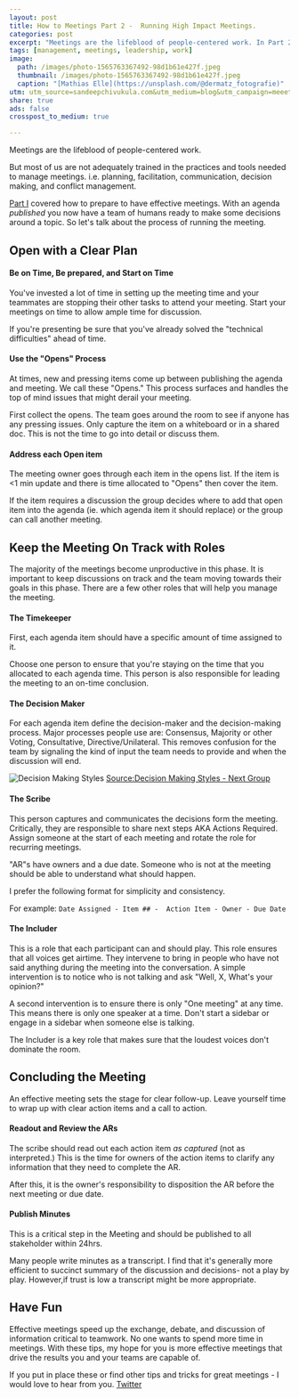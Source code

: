 ```yaml
---
layout: post
title: How to Meetings Part 2 -  Running High Impact Meetings.
categories: post
excerpt: "Meetings are the lifeblood of people-centered work. In Part 2 we cover how to start, run and conclude meetings with high impact."
tags: [management, meetings, leadership, work]
image:
  path: /images/photo-1565763367492-98d1b61e427f.jpeg
  thumbnail: /images/photo-1565763367492-98d1b61e427f.jpeg
  caption: "[Mathias Elle](https://unsplash.com/@dermatz_fotografie)"
utm: utm_source=sandeepchivukula.com&utm_medium=blog&utm_campaign=meeetings-2
share: true
ads: false
crosspost_to_medium: true

---
```


Meetings are the lifeblood of people-centered work.

But most of us are not adequately trained in the practices and tools needed to manage meetings. i.e. planning, facilitation, communication, decision making, and conflict management.

[Part I](https://blog.sandeepchivukula.com/post/2020/02/05/How-To-Have-Effective-Meeetings-Part-1/) covered how to prepare to have effective meetings.
With an agenda _published_  you now have a team of humans ready to make some decisions around a topic. So let's talk about the process of running the meeting.

## Open with a Clear Plan

#### Be on Time, Be prepared, and Start on Time

You've invested a lot of time in setting up the meeting time and your teammates are stopping their other tasks to attend your meeting.
Start your meetings on time to allow ample time for discussion.

If you're presenting be sure that you've already solved the "technical difficulties" ahead of time.

#### Use the "Opens" Process

At times, new and pressing items come up between publishing the agenda and meeting. We call these "Opens."
This process surfaces and handles the top of mind issues that might derail your meeting.

First collect the opens.
The team goes around the room to see if anyone has any pressing issues.
Only capture the item on a whiteboard or in a shared doc.
This is not the time to go into detail or discuss them.

#### Address each Open item

The meeting owner goes through each item in the opens list.
If the item is <1 min update and there is time allocated to "Opens" then cover the item.

If the item requires a discussion the group decides where to add that open item into the agenda (ie. which agenda item it should replace) or the group can call another meeting.

## Keep the Meeting On Track with Roles

The majority of the meetings become unproductive in this phase. It is important to keep discussions on track and the team moving towards their goals in this phase. There are a few other roles that will help you manage the meeting.

#### The Timekeeper

First, each agenda item should have a specific amount of time assigned to it.

Choose one person to ensure that you're staying on the time that you allocated to each agenda time. This person is also responsible for leading the meeting to an on-time conclusion.


#### The Decision Maker

For each agenda item define the decision-maker and the decision-making process. Major processes people use are: Consensus, Majority or other Voting, Consultative, Directive/Unilateral. This removes confusion for the team by signaling the kind of input the team needs to provide and when the discussion will end.

![Decision Making Styles](https://www.nexightgroup.com/wp-content/uploads/2016/02/Decision-Making-Styles-Graphic.png)
[Source:Decision Making Styles - Next Group](https://www.nexightgroup.com/simple-tool-for-effective-decision-making/)

#### The Scribe

This person captures and communicates the decisions form the meeting. Critically, they are responsible to share next steps AKA Actions Required. Assign someone at the start of each meeting and rotate the role for recurring meetings.

"AR"s  have owners and a due date. Someone who is not at the meeting should be able to understand what should happen.

I prefer the following format for simplicity and consistency.

For example:
    ``` Date Assigned - Item ## -  Action Item - Owner - Due Date ```


#### The Includer

This is a role that each participant can and should play.
This role ensures that all voices get airtime. They intervene to bring in people who have not said anything during the meeting into the conversation. A simple intervention is to notice who is not talking and ask "Well, X, What's your opinion?"

A second intervention is to ensure there is only "One meeting" at any time.  This means there is only one speaker at a time. Don't start a sidebar or engage in a sidebar when someone else is talking.

The Includer is a key role that makes sure that the loudest voices don't dominate the room.

## Concluding the Meeting

An effective meeting sets the stage for clear follow-up. Leave yourself time to wrap up with clear action items and a call to action.

#### Readout and Review the ARs
  The scribe should read out each action item _as captured_ (not as interpreted.) This is the time for owners of the action items to clarify any information that they need to complete the AR.

  After this, it is the owner's responsibility to disposition the AR  before the next meeting or due date.


#### Publish Minutes

  This is a critical step in the Meeting and should be published to all stakeholder within 24hrs.

  Many people write minutes as a transcript. I find that it's generally more efficient to succinct summary of the discussion and decisions- not a play by play. However,if trust is low a transcript might be more appropriate.


## Have Fun

Effective meetings speed up the exchange, debate, and discussion of information critical to teamwork. No one wants to spend more time in meetings. With these tips, my hope for you is more effective meetings that drive the results you and your teams are capable of.

If you put in place these or find other tips and tricks for great meetings - I would love to hear from you. [Twitter](http://twitter.com/sandeep)